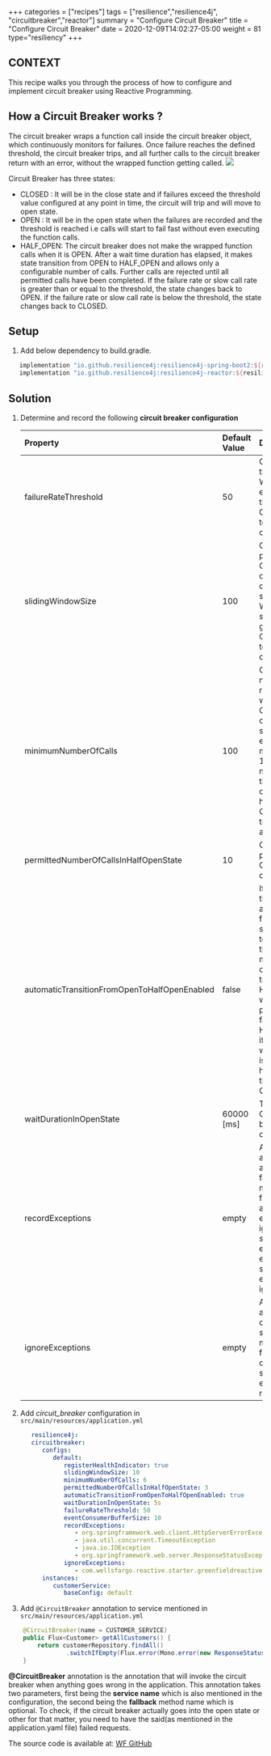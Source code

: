 +++
categories = ["recipes"]
tags = ["resilience","resilience4j", "circuitbreaker","reactor"]
summary = "Configure Circuit Breaker"
title = "Configure Circuit Breaker"
date = 2020-12-09T14:02:27-05:00
weight = 81
type="resiliency"
+++

## CONTEXT
This recipe walks you through the process of how to configure and implement
circuit breaker using Reactive Programming.

## How a Circuit Breaker works ?
The circuit breaker wraps a function call inside the circuit breaker object, which continuously monitors for failures. Once failure reaches the defined threshold, the circuit breaker trips,
and all further calls to the circuit breaker return with an error, without the wrapped function getting called.
![](/images/circuit-breaker-states.png)

Circuit Breaker has three states:

* CLOSED : It will be in the close state and if failures exceed the threshold value configured at any point in time, the circuit will trip
  and will move to open state.
* OPEN : It will be in the open state when the failures are recorded and the threshold is reached i.e calls will start to fail fast without even executing the function calls.
* HALF_OPEN: The circuit breaker does not make the wrapped function calls when it is OPEN. After a wait time duration has elapsed, it makes state transition from OPEN to HALF_OPEN and allows only a configurable number of calls.
  Further calls are rejected until all permitted calls have been completed. If the failure rate or slow call rate is greater than or equal
  to the threshold, the state changes back to OPEN. if the failure rate or slow call rate is below the threshold, the state changes
  back to CLOSED.
  
## Setup

1. Add below dependency to build.gradle.
   
```groovy
   implementation "io.github.resilience4j:resilience4j-spring-boot2:${resilience4jVersion}"
   implementation "io.github.resilience4j:resilience4j-reactor:${resilience4jVersion}"
```

## Solution

1. Determine and record the following **circuit breaker configuration**

   | Property        | Default Value  | Details
      | :---            |    :----   |  :---
   | failureRateThreshold | 50 | Configures the failure rate threshold in percentage. When the failure rate is equal or greater than the threshold the CircuitBreaker transitions to open and starts short-circuiting calls.
   | slidingWindowSize | 100 | Configures a threshold in percentage. The CircuitBreaker considers a call as slow when the call duration is greater than slowCallDurationThreshold When the percentage of slow calls is equal or greater the threshold, the CircuitBreaker transitions to open and starts short-circuiting calls.
   | minimumNumberOfCalls  | 100 | Configures the minimum number of calls which are required (per sliding window period) before the CircuitBreaker can calculate the error rate or slow call rate. For example, if minimumNumberOfCalls is 10, then at least 10 calls must be recorded, before the failure rate can be calculated. If only 9 calls have been recorded the CircuitBreaker will not transition to open even if all 9 calls have failed.
   | permittedNumberOfCallsInHalfOpenState | 10 | Configures the number of permitted calls when the CircuitBreaker is half open.
   | automaticTransitionFromOpenToHalfOpenEnabled | false | 	If set to true it means that the CircuitBreaker will automatically transition from open to half-open state and no call is needed to trigger the transition. A thread is created to monitor all the instances of CircuitBreakers to transition them to HALF_OPEN once waitDurationInOpenState passes. Whereas, if set to false the transition to HALF_OPEN only happens if a call is made, even after waitDurationInOpenState is passed. The advantage here is no thread monitors the state of all CircuitBreakers.
   | waitDurationInOpenState | 60000 [ms] | The time that the CircuitBreaker should wait before transitioning from open to half-open.
   | recordExceptions | empty | A list of exceptions that are recorded as a failure and thus increase the failure rate. Any exception matching or inheriting from one of the list counts as a failure, unless explicitly ignored via ignoreExceptions. If you specify a list of exceptions, all other exceptions count as a success, unless they are explicitly ignored by ignoreExceptions.
   | ignoreExceptions | empty | A list of exceptions that are ignored and neither count as a failure nor success. Any exception matching or inheriting from one of the list will not count as a failure nor success, even if the exceptions is part of recordExceptions.

2. Add _circuit_breaker_ configuration in `src/main/resources/application.yml`
   ```yaml
      resilience4j:
      circuitbreaker:
         configs:
            default:
               registerHealthIndicator: true
               slidingWindowSize: 10
               minimumNumberOfCalls: 6
               permittedNumberOfCallsInHalfOpenState: 3
               automaticTransitionFromOpenToHalfOpenEnabled: true
               waitDurationInOpenState: 5s
               failureRateThreshold: 50
               eventConsumerBufferSize: 10
               recordExceptions:
                  - org.springframework.web.client.HttpServerErrorException
                  - java.util.concurrent.TimeoutException
                  - java.io.IOException
                  - org.springframework.web.server.ResponseStatusException
               ignoreExceptions:
                  - com.wellsfargo.reactive.starter.greenfieldreactiveapplicationstarter.error.BusinessException
         instances:
            customerService:
               baseConfig: default
   ```
3. Add `@CircuitBreaker` annotation to service mentioned in `src/main/resources/application.yml`

```java
    @CircuitBreaker(name = CUSTOMER_SERVICE)
    public Flux<Customer> getAllCustomers() {
        return customerRepository.findAll()
                .switchIfEmpty(Flux.error(Mono.error(new ResponseStatusException(HttpStatus.NO_CONTENT, "Customer Not Found"))));
    }
```

**@CircuitBreaker** annotation is the annotation that will invoke the circuit breaker when anything goes wrong in the application. 
This annotation takes two parameters, first being the **service name** which is also mentioned in the configuration, the second being the **fallback** method name which is optional.
To check, if the circuit breaker actually goes into the open state or other for that matter, you need to have the said(as mentioned in the application.yaml file) failed requests.

The source code is available at: [WF GitHub](https://github.wellsfargo.com/app-ebst/wf-reactive-project-starter)
